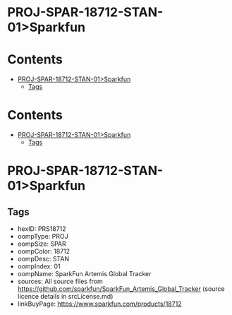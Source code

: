 
PROJ-SPAR-18712-STAN-01>Sparkfun
================================

Contents
========

* [PROJ-SPAR-18712-STAN-01>Sparkfun](#proj-spar-18712-stan-01sparkfun)
	* [Tags](#tags)

Contents
========

* [PROJ-SPAR-18712-STAN-01>Sparkfun](#proj-spar-18712-stan-01sparkfun)
	* [Tags](#tags)

# PROJ-SPAR-18712-STAN-01>Sparkfun

## Tags

- hexID: PRS18712
- oompType: PROJ
- oompSize: SPAR
- oompColor: 18712
- oompDesc: STAN
- oompIndex: 01
- oompName: SparkFun Artemis Global Tracker
- sources: All source files from https://github.com/sparkfun/SparkFun_Artemis_Global_Tracker (source licence details in srcLicense.md)
- linkBuyPage: https://www.sparkfun.com/products/18712
